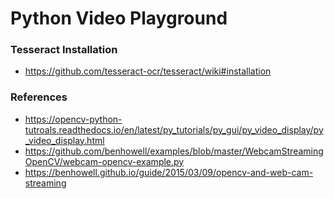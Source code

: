 # Python Video Playground

### Tesseract Installation
* https://github.com/tesseract-ocr/tesseract/wiki#installation

### References 
* https://opencv-python-tutroals.readthedocs.io/en/latest/py_tutorials/py_gui/py_video_display/py_video_display.html
* https://github.com/benhowell/examples/blob/master/WebcamStreamingOpenCV/webcam-opencv-example.py
* https://benhowell.github.io/guide/2015/03/09/opencv-and-web-cam-streaming
